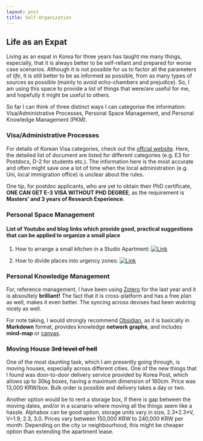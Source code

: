 ```yaml
---
layout: post
title: Self-Organization
---
```


## Life as an Expat
Living as an expat in Korea for three years has taught me many things, especially, that it is always better to be self-reliant and prepared for worse case scenarios. Although it is not possible for us to factor all the parameters of *life*, it is still better to be as informed as possible, from as many types of sources as possible (mainly to avoid echo-chambers and prejudice). So, I am using this space to provide a list of things that were/are useful for me, and hopefully it might be useful to others.

So far I can think of three distinct ways I can categorise the information: Visa/Administrative Processes, Personal Space Management, and Personal Knowledge Management (PKM).

### Visa/Administrative Processes
For details of Korean Visa categories, check out the [offcial website](https://www.visa.go.kr/main/openMain.do).
Here, the detailed list of document are listed for different categories (e.g. E3 for Postdocs, D-2 for students etc.). The information here is the most accurate and often might save one a lot of time when the local administration (e.g. Uni, local immigration office) is unclear about the rules. 

One tip, for postdoc applicants, who are yet to obtain their PhD certificate, __ONE CAN GET E-3 VISA WITHOUT PHD DEGREE__, as the requirement is __Masters' and 3 years of Research Experience__.

### Personal Space Management

#### List of Youtube and blog links which provide good, practical suggestions that can be applied to organize a small place

1. How to arrange a small kitchen in a Studio Apartment: [![Link](https://img.youtube.com/vi/BT-u-DF3rQo/0.jpg)](https://www.youtube.com/watch?v=BT-u-DF3rQo)


2. How to divide places into urgency zones: [![Link](https://img.youtube.com/vi/_SNiAdmA51Q/0.jpg)](https://www.youtube.com/watch?v=_SNiAdmA51Q)
<!-- ### How to divide places into urgency zones: -->


### Personal Knowledge Management
For, reference management, I have been using [Zotero](https://www.zotero.org) for the last year and it is absoultely __brilliant!__
The fact that it is cross-platform and has a free plan as well, makes it even better. 
The syncing across devises had been wokring nicely as well. 

For note taking, I would strongly recommend [Obsidian](https://obsidian.md), as it is basically in __Markdown__ format, provides knowledge __network graphs__, and includes __mind-map__ or [canvas](https://obsidian.md/canvas).

### Moving House ~~3rd level of hell~~
One of the most daunting task, which I am presently going through, is moving houses, especially across different cities. One of the new things that I found was door-to-door delivery service provided by Korea Post, which allows up to 30kg boxes, having a maximum dimension of 160cm. Price was 13,000 KRW/box. Bulk order is possible and delivery takes a day or two. 

Another option would be to rent a storage box, if there is gap between the moving dates, and/or in a scanario where moving all the things seem like a hassle. Alphabox can be good option, storage units vary in size, 2.3\*2.3\*V, V=1.9, 2.3, 3.0. Prices vary between 150,000 KRW to 240,000 KRW per month. Depending on the city or neighbourhood, this might be cheaper option than extending the apartment lease.
